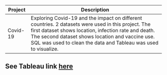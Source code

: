 
| Project   | Description | 
| ----------- | ------------- | 
| Covid-19 | Exploring Covid-19 and the impact on different countries. 2 datasets were used in this project. The first dataset shows location, infection rate and death. The second dataset shows location and vaccine use.  SQL was used to clean the data and Tableau was used to visualize. |

## See Tableau link [here](https://public.tableau.com/app/profile/liz.kiger/viz/Covid-19dataviz_16582765892200/Dashboard1)



